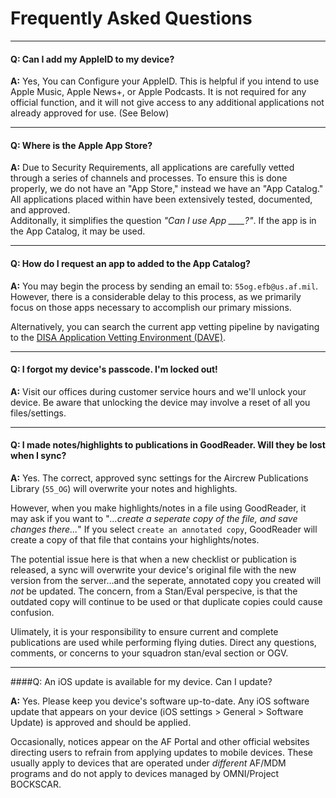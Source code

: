 # Frequently Asked Questions

---

#### Q: Can I add my AppleID to my device?

**A:** Yes, You can Configure your AppleID. This is helpful if you intend to use Apple Music, Apple News+, or Apple Podcasts. It is not required for any official function, and it will not give access to any additional applications not already approved for use. (See Below)

---

#### Q: Where is the Apple App Store?

**A:** Due to Security Requirements, all applications are carefully vetted through a series of channels and processes. To ensure this is done properly, we do not have an "App Store," instead we have an "App Catalog."  
All applications placed within have been extensively tested, documented, and approved.  
Additonally, it simplifies the question _"Can I use App \_\_\_\_?"_. If the app is in the App Catalog, it may be used.

---

#### Q: How do I request an app to added to the App Catalog?

**A:** You may begin the process by sending an email to: `55og.efb@us.af.mil`. However, there is a considerable delay to this process, as we primarily focus on those apps necessary to accomplish our primary missions. 

Alternatively, you can search the current app vetting pipeline by navigating to the [DISA Application Vetting Environment \(DAVE\)](https://dave.disa.mil).

---

#### Q: I forgot my device's passcode. I'm locked out!

**A:** Visit our offices during customer service hours and we'll unlock your device. Be aware that unlocking the device may involve a reset of all you files/settings.

---

#### Q: I made notes/highlights to publications in GoodReader. Will they be lost when I sync?

**A:** Yes. The correct, approved sync settings for the Aircrew Publications Library (`55_OG`) will overwrite your notes and highlights.

However, when you make highlights/notes in a file using GoodReader, it may ask if you want to "_...create a seperate copy of the file, and save changes there..._" If you select `create an annotated copy`, GoodReader will create a copy of that file that contains your highlights/notes.

The potential issue here is that when a new checklist or publication is released, a sync will overwrite your device's original file with the new version from the server...and the seperate, annotated copy you created will _not_ be updated. The concern, from a Stan/Eval perspecive, is that the outdated copy will continue to be used or that duplicate copies could cause confusion.  

Ulimately, it is your responsibility to ensure current and complete publications are used while performing flying duties. Direct any questions, comments, or concerns to your squadron stan/eval section or OGV.  

---

####Q: An iOS update is available for my device. Can I update?

**A:** Yes. Please keep you device's software up-to-date. Any iOS software update that appears on your device (iOS settings > General > Software Update) is approved and should be applied.  

Occasionally, notices appear on the AF Portal and other official websites directing users to refrain from applying updates to mobile devices. These usually apply to devices that are operated under _different_ AF/MDM programs and do not apply to devices managed by OMNI/Project BOCKSCAR.